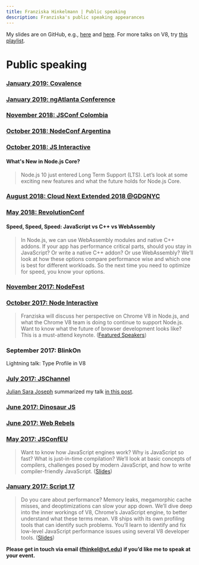 ```yaml
---
title: Franziska Hinkelmann | Public speaking
description: Franziska's public speaking appearances
---
```

My slides are on GitHub, e.g., [here](https://github.com/fhinkel/JSEngines-HowDoTheyEven) and [here](https://github.com/fhinkel/PerformanceProfiling). For more talks on V8, try [this playlist](https://www.youtube.com/playlist?list=PL65pp6Tpk692lL85jvoOAT_e9Yuzz_nwA).
# Public speaking

[comment]: <> (May 2019: Fullstack NYC https://skillsmatter.com/conferences/11077-fullstack-nyc-2019-the-conference-on-javascript-node-and-internet-of-things?admin_preview=true)

### [January 2019: Covalence](http://www.covalenceconf.com/)

### [January 2019: ngAtlanta Conference](http://ng-atl.org/)

### [November 2018: JSConf Colombia](https://jsconf.co/)

### [October 2018: NodeConf Argentina](https://2018.nodeconf.com.ar/)

### [October 2018: JS Interactive](https://events.linuxfoundation.org/events/js-interactive-2018/)

#### What's New in Node.js Core?

> Node.js 10 just entered Long Term Support (LTS). Let’s look at some exciting new features and what the future holds for Node.js Core.

### [August 2018: Cloud Next Extended 2018 @GDGNYC](https://www.meetup.com/gdgnyc/events/244123962/)

### [May 2018: RevolutionConf](https://revolutionconf.com/)

#### Speed, Speed, Speed: JavaScript vs C++ vs WebAssembly

> In Node.js, we can use WebAssembly modules and native C++ addons. If your app has performance critical parts, should you stay in JavaScript? Or write a native C++ addon? Or use WebAssembly? We’ll look at how these options compare performance wise and which one is best for different workloads. So the next time you need to optimize for speed, you know your options.

### [November 2017: NodeFest](http://nodefest.jp/2017/)

### [October 2017: Node Interactive](http://events.linuxfoundation.org/events/node-interactive)

> Franziska will discuss her perspective on Chrome V8 in Node.js, and what the Chrome V8 team is doing to continue to support Node.js. Want to know what the future of browser development looks like? This is a must-attend keynote.  ([Featured Speakers](http://events.linuxfoundation.org/events/node-interactive/program/featured-speakers#franzi-hinkelmann))
 
### September 2017: BlinkOn

Lightning talk: Type Profile in V8

### [July 2017: JSChannel](http://2017.jschannel.com/)

[Julian Sara Joseph](https://medium.com/@jsj14) summarized my talk [in this post](https://medium.com/@jsj14/js-channel-2017-b9e517e27a92).

### [June 2017: Dinosaur JS](https://confreaks.tv/videos/dinosaurjs2017-javascript-engines-how-do-they-even)

### [June 2017: Web Rebels](https://youtu.be/dG6FWBs0JYM)

### [May 2017: JSConfEU](https://2017.jsconf.eu/)
> Want to know how JavaScript engines work? Why is JavaScript so fast? What is just-in-time compilation? We’ll look at basic concepts of compilers, challenges posed by modern JavaScript, and how to write compiler-friendly JavaScript.  ([Slides](https://fhinkel.github.io/JSEngines-HowDoTheyEven/JSConfEU/))

### [January 2017: Script 17](https://youtu.be/j6LfSlg8Fig)

> Do you care about performance? Memory leaks, megamorphic cache misses, and deoptimizations can slow your app down. We’ll dive deep into the inner workings of V8, Chrome’s JavaScript engine, to better understand what these terms mean.  V8 ships with its own profiling tools that can identify such problems. You’ll learn to identify and fix low-level JavaScript performance issues using several V8 developer tools. ([Slides](https://fhinkel.github.io/PerformanceProfiling))
 
**Please get in touch via email (fhinkel@vt.edu) if you’d like me to speak at your event.**
